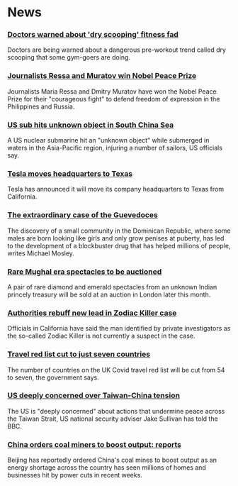 # News
### [Doctors warned about 'dry scooping' fitness fad](https://www.bbc.com/news/health-58827342)
Doctors are being warned about a dangerous pre-workout trend called dry scooping that some gym-goers are doing. 
### [Journalists Ressa and Muratov win Nobel Peace Prize](https://www.bbc.com/news/world-58841973)
Journalists Maria Ressa and Dmitry Muratov have won the Nobel Peace Prize for their "courageous fight" to defend freedom of expression in the Philippines and Russia.
### [US sub hits unknown object in South China Sea](https://www.bbc.com/news/world-us-canada-58838332)
A US nuclear submarine hit an "unknown object" while submerged in waters in the Asia-Pacific region, injuring a number of sailors, US officials say.
### [Tesla moves headquarters to Texas](https://www.bbc.com/news/technology-58838874)
Tesla has announced it will move its company headquarters to Texas from California. 
### [The extraordinary case of the Guevedoces](https://www.bbc.com/news/magazine-34290981)
The discovery of a small community in the Dominican Republic, where some males are born looking like girls and only grow penises at puberty, has led to the development of a blockbuster drug that has helped millions of people, writes Michael Mosley.
### [Rare Mughal era spectacles to be auctioned](https://www.bbc.com/news/world-asia-india-58825741)
A pair of rare diamond and emerald spectacles from an unknown Indian princely treasury will be sold at an auction in London later this month.
### [Authorities rebuff new lead in Zodiac Killer case](https://www.bbc.com/news/world-us-canada-58837900)
Officials in California have said the man identified by private investigators as the so-called Zodiac Killer is not currently a suspect in the case.
### [Travel red list cut to just seven countries](https://www.bbc.com/news/uk-58833088)
The number of countries on the UK Covid travel red list will be cut from 54 to seven, the government says.
### [US deeply concerned over Taiwan-China tension](https://www.bbc.com/news/world-us-canada-58837432)
The US is "deeply concerned" about actions that undermine peace across the Taiwan Strait, US national security adviser Jake Sullivan has told the BBC. 
### [China orders coal miners to boost output: reports](https://www.bbc.com/news/business-58839894)
Beijing has reportedly ordered China's coal mines to boost output as an energy shortage across the country has seen millions of homes and businesses hit by power cuts in recent weeks.

